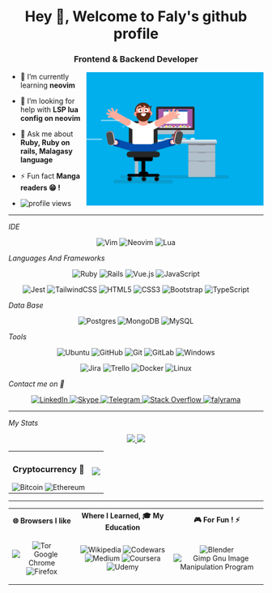 <h1 align="center">Hey 👋, Welcome to Faly's github profile</h1>
<h3 align="center">Frontend & Backend Developer</h3>

<img align="right" width='350' alt='faly' src='https://github.com/RFaly/RFaly/blob/main/baner.gif' />

- 🌱 I’m currently learning **neovim**

- 🤝 I’m looking for help with **LSP lua config on neovim**

- 💬 Ask me about **Ruby, Ruby on rails, Malagasy language**

- ⚡ Fun fact **Manga readers :grin: !**

- ![profile views](https://komarev.com/ghpvc/?username=rfaly)

<hr clear="right"/>

*IDE*
<p align='center'>
  <img alt='Vim' src='https://img.shields.io/badge/VIM-%2311AB00.svg?style=for-the-badge&logo=vim&logoColor=white' />
  <img alt='Neovim' height='50' src='https://img.shields.io/badge/NeoVim-%2357A143.svg?&style=for-the-badge&logo=neovim&logoColor=white' />
  <img alt='Lua' src='https://img.shields.io/badge/lua-%232C2D72.svg?style=for-the-badge&logo=lua&logoColor=white' />
</p>

*Languages And Frameworks*
<p align='center'>
  <img alt='Ruby' src='https://img.shields.io/badge/ruby-%23CC342D.svg?style=for-the-badge&logo=ruby&logoColor=white' />
  <img alt='Rails' height='50' src='https://img.shields.io/badge/rails-%23CC0000.svg?style=for-the-badge&logo=ruby-on-rails&logoColor=white' />
  <img alt='Vue.js' height='50' src='https://img.shields.io/badge/vuejs-%2335495e.svg?style=for-the-badge&logo=vuedotjs&logoColor=%234FC08D' />
  <img alt='JavaScript' src='https://img.shields.io/badge/javascript-%23323330.svg?style=for-the-badge&logo=javascript&logoColor=%23F7DF1E' />
</p>
<p align='center'>
  <img alt='Jest' src='https://img.shields.io/badge/-jest-%23C21325?style=for-the-badge&logo=jest&logoColor=white' />
  <img alt='TailwindCSS' src='https://img.shields.io/badge/tailwindcss-%2338B2AC.svg?style=for-the-badge&logo=tailwind-css&logoColor=white' />
  <img alt='HTML5' height='40' src='https://img.shields.io/badge/html5-%23E34F26.svg?style=for-the-badge&logo=html5&logoColor=white' />
  <img alt='CSS3' height='40' src='https://img.shields.io/badge/css3-%231572B6.svg?style=for-the-badge&logo=css3&logoColor=white' />
  <img alt='Bootstrap' src='https://img.shields.io/badge/bootstrap-%23563D7C.svg?style=for-the-badge&logo=bootstrap&logoColor=white' />
  <img alt='TypeScript' src='https://img.shields.io/badge/typescript-%23007ACC.svg?style=for-the-badge&logo=typescript&logoColor=white' />
</p>

*Data Base*
<p align='center'>
  <img alt='Postgres' src='https://img.shields.io/badge/postgres-%23316192.svg?style=for-the-badge&logo=postgresql&logoColor=white' />
  <img alt='MongoDB' src='https://img.shields.io/badge/MongoDB-%234ea94b.svg?style=for-the-badge&logo=mongodb&logoColor=white' />
  <img alt='MySQL' src='https://img.shields.io/badge/mysql-%2300f.svg?style=for-the-badge&logo=mysql&logoColor=white' />
</p>

*Tools*
<p align='center'>
  <img alt='Ubuntu' height='20' src='https://img.shields.io/badge/Ubuntu-E95420?style=for-the-badge&logo=ubuntu&logoColor=white' />
  <img alt='GitHub' height='40' src='https://img.shields.io/badge/github-%23121011.svg?style=for-the-badge&logo=github&logoColor=white' />
  <img alt='Git' height='50' src='https://img.shields.io/badge/git-%23F05033.svg?style=for-the-badge&logo=git&logoColor=white' />
  <img alt='GitLab' height='40' src='https://img.shields.io/badge/gitlab-%23181717.svg?style=for-the-badge&logo=gitlab&logoColor=white' />
  <img alt='Windows' height='20' src='https://img.shields.io/badge/Windows-0078D6?style=for-the-badge&logo=windows&logoColor=white' />
</p>
<p align='center'>
  <img alt='Jira' src='https://img.shields.io/badge/jira-%230A0FFF.svg?style=for-the-badge&logo=jira&logoColor=white' />
  <img alt='Trello' src='https://img.shields.io/badge/Trello-%23026AA7.svg?style=for-the-badge&logo=Trello&logoColor=white' />
  <img alt='Docker' src='https://img.shields.io/badge/docker-%230db7ed.svg?style=for-the-badge&logo=docker&logoColor=white'/>
  <img alt='Linux' height='30' src='https://img.shields.io/badge/Linux-FCC624?style=for-the-badge&logo=linux&logoColor=black' />
</p>

*Contact me on 💬*
<p align='center'>
  <a href="https://linkedin.com/in/edmond-ramahafaly-7a3119194" target="blank">
    <img alt='LinkedIn' src='https://img.shields.io/badge/linkedin-%230077B5.svg?style=for-the-badge&logo=linkedin&logoColor=white' />
  </a>
  <a href="https://github.com/RFaly" target="blank">
    <img alt='Skype' src='https://img.shields.io/badge/Skype-%2300AFF0.svg?style=for-the-badge&logo=Skype&logoColor=white' />
  </a>
  <a href="https://github.com/RFaly" target="blank">
    <img alt='Telegram' src='https://img.shields.io/badge/Telegram-2CA5E0?style=for-the-badge&logo=telegram&logoColor=white' />
  </a>
  <a href="https://stackoverflow.com/users/14988745" target="blank">
    <img alt='Stack Overflow' src='https://img.shields.io/badge/-Stackoverflow-FE7A16?style=for-the-badge&logo=stack-overflow&logoColor=white' />
  </a>
  <a href="https://twitter.com/falyrama" target="blank">
    <img height="28" src="https://img.shields.io/twitter/follow/falyrama?logo=twitter&style=for-the-badge" alt="falyrama"/>
  </a>
</p>

<hr />

*My Stats*
<!-- My github Statistique -->
<p align="center">
  <a href="https://github.com/RFaly">
    <img height="200em" src="https://github-readme-stats-eight-theta.vercel.app/api?username=rfaly&show_icons=true&theme=gruvbox&show_icons=true&include_all_commits=true&count_private=true&hide_border=true"/>
    <img height="200em" src="https://github-readme-stats-eight-theta.vercel.app/api/top-langs/?username=rfaly&layout=compact&langs_count=10&theme=gruvbox&hide_border=true"/>
  </a>
</p>
<!-- My github trophy &margin-h=10&margin-w=10 -->
<table align="center">
  <tr>
    <td align="center">
      <h3>Cryptocurrency 🍻</h3>
      <img alt='Bitcoin' src='https://img.shields.io/badge/Bitcoin-000?style=for-the-badge&logo=bitcoin&logoColor=white' />
      <img alt='Ethereum' src='https://img.shields.io/badge/Ethereum-3C3C3D?style=for-the-badge&logo=Ethereum&logoColor=white' />
    </td>
    <td>
      <a href="https://github.com/RFaly" align="center">
        <img src="https://github-profile-trophy.vercel.app/?username=rfaly&margin-h=10&title=Commits,Followers,MultiLanguage,PullRequest,Repositories&theme=gruvbox&no-frame=true"/>
      </a>
    </td>
  </tr>
</table>
<hr />
<table align="center">
  <tr>
    <th>🌐 Browsers I like</th>
    <th>Where I Learned, 🎓 My Education</th>
    <th>🎮 For Fun ! ⚡</th>
  </tr>
  <tr>
    <td>
      <p align="center">
        <img alt='Tor' src='https://img.shields.io/badge/Tor-7D4698?style=for-the-badge&logo=Tor-Browser&logoColor=white' />
        <img alt='Google Chrome' src='https://img.shields.io/badge/Google%20Chrome-4285F4?style=for-the-badge&logo=GoogleChrome&logoColor=white' />
        <img alt='Firefox' src='https://img.shields.io/badge/Firefox-FF7139?style=for-the-badge&logo=Firefox-Browser&logoColor=white' />
      </p>
    </td>
    <td>
      <p align="center">
        <img alt='Wikipedia' src='https://img.shields.io/badge/Wikipedia-%23000000.svg?style=for-the-badge&logo=wikipedia&logoColor=white' />
        <img alt='Codewars' src='https://img.shields.io/badge/Codewars-B1361E?style=for-the-badge&logo=codewars&logoColor=grey' />
        <img alt='Medium' src='https://img.shields.io/badge/Medium-12100E?style=for-the-badge&logo=medium&logoColor=white' />
        <img alt='Coursera' src='https://img.shields.io/badge/Coursera-%230056D2.svg?style=for-the-badge&logo=Coursera&logoColor=white' />
        <img alt='Udemy' src='https://img.shields.io/badge/Udemy-A435F0?style=for-the-badge&logo=Udemy&logoColor=white' />
      </p>
    </td>
    <td>
      <p align="center">
        <img alt='Blender' src='https://img.shields.io/badge/blender-%23F5792A.svg?style=for-the-badge&logo=blender&logoColor=white' />
        <img alt='Gimp Gnu Image Manipulation Program' src='https://img.shields.io/badge/Gimp-657D8B?style=for-the-badge&logo=gimp&logoColor=FFFFFF' />
      </p>
    </td>
  </tr>
</table>

<!--

#### 💼 Work/Jobs
<img alt='Freelancer' src='https://img.shields.io/badge/Freelancer-29B2FE?style=for-the-badge&logo=Freelancer&logoColor=white' />

📚 Frameworks, Platforms and Libraries
![Vite](https://img.shields.io/badge/vite-%23646CFF.svg?style=for-the-badge&logo=vite&logoColor=white)
![Vuetify](https://img.shields.io/badge/Vuetify-1867C0?style=for-the-badge&logo=vuetify&logoColor=AEDDFF)
![Yarn](https://img.shields.io/badge/yarn-%232C8EBB.svg?style=for-the-badge&logo=yarn&logoColor=white)
![Webpack](https://img.shields.io/badge/webpack-%238DD6F9.svg?style=for-the-badge&logo=webpack&logoColor=black)

![React](https://img.shields.io/badge/react-%2320232a.svg?style=for-the-badge&logo=react&logoColor=%2361DAFB)

![Python](https://img.shields.io/badge/python-3670A0?style=for-the-badge&logo=python&logoColor=ffdd54)
![Django](https://img.shields.io/badge/django-%23092E20.svg?style=for-the-badge&logo=django&logoColor=white)

![PHP](https://img.shields.io/badge/php-%23777BB4.svg?style=for-the-badge&logo=php&logoColor=white)
![Symfony](https://img.shields.io/badge/symfony-%23000000.svg?style=for-the-badge&logo=symfony&logoColor=white)

![WhatsApp](https://img.shields.io/badge/WhatsApp-25D366?style=for-the-badge&logo=whatsapp&logoColor=white)

- [Coding Game](https://www.codingame.com/profile/6b98548ed6dd867d1845e862329435395346463)<br>

![PayPal](https://img.shields.io/badge/PayPal-00457C?style=for-the-badge&logo=paypal&logoColor=white)

# documentation
  -- markdown badges doc
  https://github.com/Ileriayo/markdown-badges#-design

  -- Align image
  https://gist.github.com/DavidWells/7d2e0e1bc78f4ac59a123ddf8b74932d

  -- Display stat
  https://github.com/anuraghazra/github-readme-stats
-->
